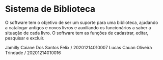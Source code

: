# Sistema de Biblioteca
O software tem o objetivo de ser um suporte para uma biblioteca, ajudando a catalogar antigos e novos livros e auxiliando os funcionários a saber a situação de cada livro. O software tem as funções de cadastrar, editar, pesquisar e excluir.

Jamilly Caiane Dos Santos Felix / 20201214010007
Lucas Cauan Oliveira Trindade / 20201214010016
